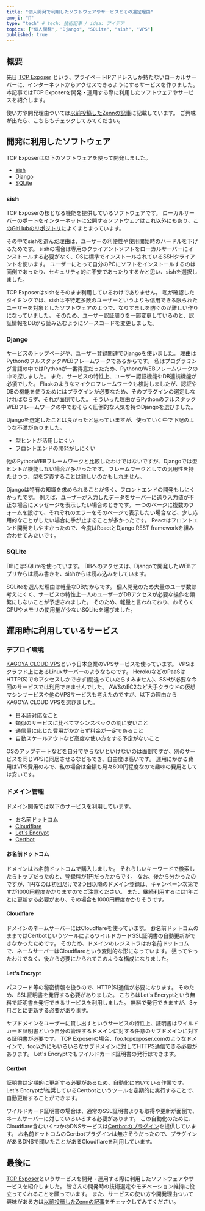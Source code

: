 ```yaml
---
title: "個人開発で利用したソフトウェアやサービスとその選定理由"
emoji: "📝"
type: "tech" # tech: 技術記事 / idea: アイデア
topics: ["個人開発", "Django", "SQLite", "sish", "VPS"]
published: true
---
```



## 概要
先日 [TCP Exposer](https://www.tcpexposer.com/) という、プライベートIPアドレスしか持たないローカルサーバーに、インターネットからアクセスできるようにするサービスを作りました。
本記事ではTCP Exposerを開発・運用する際に利用したソフトウェアやサービスを紹介します。

使い方や開発理由ついては[以前投稿したZennの記事](https://zenn.dev/teasy/articles/tcpexposer-intoroduction)に記載しています。
ご興味が出たら、こちらもチェックしてみてください。


<!-- ---------------------------------------------------------------------- -->


## 開発に利用したソフトウェア

TCP Exposerは以下のソフトウェアを使って開発しました。

- [sish](https://github.com/antoniomika/sish)
- [Django](https://docs.djangoproject.com/ja/4.0/)
- [SQLite](https://www.sqlite.org/index.html)


<!-- ---------------------------------------------------------------------- -->


### sish

TCP Exposerの核となる機能を提供しているソフトウェアです。
ローカルサーバーのポートをインターネットに公開するソフトウェアはこれ以外にもあり、[このGitHubのリポジトリ](https://github.com/anderspitman/awesome-tunneling)によくまとまっています。

その中でsishを選んだ理由は、ユーザーの利便性や使用開始時のハードルを下げるためです。
sishの場合は専用のクライアントソフトをローカルサーバーにインストールする必要がなく、OSに標準でインストールされているSSHクライアントを使います。
ユーザーにとって自分のPCにソフトをインストールするのは面倒であったり、セキュリティ的に不安であったりするかと思い、sishを選択しました。

TCP Exposerはsishをそのまま利用しているわけでありません。
私が確認したタイミングでは、sishは不特定多数のユーザーというよりも信用できる限られたユーザーを対象としたソフトウェアのようで、なりすましを防ぐのが難しい作りになっていました。
そのため、ユーザー認証周りを一部変更しているのと、認証情報をDBから読み込むようにソースコードを変更しました。


<!-- ---------------------------------------------------------------------- -->


### Django

サービスのトップページや、ユーザー登録関連でDjangoを使いました。
理由はPythonのフルスタックWEBフレームワークであるからです。
私はプログラミング言語の中ではPythonが一番得意だったため、PythonのWEBフレームワークの中で探しました。
また、サービスの特性上、ユーザー認証機能やDB連携機能が必須でした。
Flaskのようなマイクロフレームワークも検討しましたが、認証やDBの機能を使うためにはプラグインが必要なため、そのプラグインの選定しなければならず、それが面倒でした。
そういった理由からPythonのフルスタックWEBフレームワークの中でおそらく圧倒的な人気を持つDjangoを選びました。


Djangoを選定したことは良かったと思っていますが、使っていく中で下記のような不満がありました。

- 型ヒントが活用しにくい
- フロントエンドの開発がしにくい

他のPythonWEBフレームワークと比較したわけではないですが、Djangoでは型ヒントが機能しない場合が多かったです。
フレームワークとしての汎用性を持たせつつ、型を定義することは難しいのかもしれません。

Djangoは特有の知識を求められることが多く、フロントエンドの開発もしにくかったです。
例えば、ユーザーが入力したデータをサーバーに送り入力値が不正な場合にメッセージを表示したい場合のときです。
一つのページに複数のフォームを設けて、それぞれのエラーをそのページで表示したい場合など、少し応用的なことがしたい場合に手が止まることが多かったです。
Reactはフロントエンド開発をしやすかったので、今度はReactとDjango REST frameworkを組み合わせてみたいです。


<!-- ---------------------------------------------------------------------- -->


### SQLite

DBにはSQLiteを使っています。
DBへのアクセスは、Djangoで開発したWEBアプリからは読み書きを、sishからは読み込みをしています。

SQLiteを選んだ理由は軽量なDBだからです。
個人開発のため大量のユーザ数は考えにくく、サービスの特性上一人のユーザーがDBアクセスが必要な操作を頻繁にしないことが予想されました。
そのため、軽量と言われており、おそらくCPUやメモリの使用量が少ないSQLiteを選びました。


<!-- ---------------------------------------------------------------------- -->


## 運用時に利用しているサービス

### デプロイ環境

[KAGOYA CLOUD VPS](https://www.kagoya.jp/cloud/vps/price/)という日本企業のVPSサービスを使っています。
VPSはクラウド上にあるLinuxサーバーのようなものです。
HerokuなどのPaaSはHTTP(S)でのアクセスしかできず(間違っていたらすみません)、SSHが必要な今回のサービスでは利用できませんでした。
AWSのEC2など大手クラウドの仮想マシンサービスや他のVPSサービスも考えたのですが、以下の理由からKAGOYA CLOUD VPSを選びました。

- 日本語対応なこと
- 類似のサービスに比べてマシンスペックの割に安いこと
- 通信量に応じた費用がかからず料金が一定であること
- 自動スケールアウトなど高度な使い方をする予定がないこと

OSのアップデートなどを自分でやらないといけないのは面倒ですが、別のサービスを同じVPSに同居させるなどもでき、自由度は高いです。
運用にかかる費用はVPS費用のみで、私の場合は金額も月々600円程度なので趣味の費用としては安いです。


<!-- ---------------------------------------------------------------------- -->


### ドメイン管理

ドメイン関係では以下のサービスを利用しています。

- [お名前ドットコム](https://www.onamae.com/)
- [Cloudflare](https://www.cloudflare.com/ja-jp/)
- [Let's Encrypt](https://letsencrypt.org/ja/)
- [Certbot](https://letsencrypt.org/ja/docs/client-options/)


#### お名前ドットコム
ドメインはお名前ドットコムで購入しました。
それらしいキーワードで検索したらトップだったのと、登録料が1円だったからです。
なお、後から分かったのですが、1円なのは初回だけで2つ目以降のドメイン登録は、キャンペーン次第ですが1000円程度かかりますのでご注意ください。
また、継続利用するには1年ごとに更新する必要があり、その場合も1000円程度かかりそうです。


#### Cloudflare
ドメインのネームサーバーにはCloudflareを使っています。
お名前ドットコムのままではCertbotというツールによるワイルドカードSSL証明書の自動更新ができなかったためです。
そのため、ドメインのレジストラはお名前ドットコムで、ネームサーバーはCloudflareという変則的な形になっています。
狙ってやったわけでなく、後から必要にかられてこのような構成になりました。


#### Let's Encrypt
パスワード等の秘密情報を扱うので、HTTP(S)通信が必要になります。
そのため、SSL証明書を発行する必要がありました。
こちらはLet's Encryptという無料で証明書を発行できるサービスを利用しました。
無料で発行できますが、3ヶ月ごとに更新する必要があります。

サブドメインをユーザーに貸し出すというサービスの特性上、証明書はワイルドカード証明書という自分の管理するドメインに対する任意のサブドメインに対する証明書が必要です。
TCP Exposerの場合、foo.tcpexposer.comのようなドメインで、foo以外にもいろいろなサブドメインに対してHTTPS通信できる必要があります。
Let's Encryptでもワイルドカード証明書の発行はできます。


#### Certbot
証明書は定期的に更新する必要があるため、自動化に向いている作業です。
Let's Encryptが推奨しているCertbotというツールを定期的に実行することで、自動更新することができます。

ワイルドカード証明書の場合は、通常のSSL証明書よりも取得や更新が面倒で、ネームサーバーに対していろいろする必要があります。
この自動化のために、Cloudflare含むいくつかのDNSサービスは[Certbotのプラグイン](https://eff-certbot.readthedocs.io/en/stable/using.html#dns-plugins)を提供しています。
お名前ドットコムのCertbotプラグインは無さそうだったので、プラグインがあるDNSで聞いたことがあるCloudflareを利用しています。


<!-- ---------------------------------------------------------------------- -->


## 最後に

[TCP Exposer](https://www.tcpexposer.com/)というサービスを開発・運用する際に利用したソフトウェアやサービスを紹介しました。
皆さんの開発時の技術選定やモチベーション維持に役立ってくれることを願っています。
また、サービスの使い方や開発理由ついて興味がある方は[以前投稿したZennの記事](https://zenn.dev/teasy/articles/tcpexposer-intoroduction)をチェックしてみてください。

